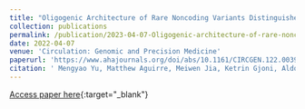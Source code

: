 ```yaml
---
title: "Oligogenic Architecture of Rare Noncoding Variants Distinguishes 4 Congenital Heart Disease Phenotypes"
collection: publications
permalink: /publication/2023-04-07-Oligogenic-architecture-of-rare-noncoding-variants-distinguishes-4-congenital-heart-disease-phenotypes
date: 2022-04-07
venue: 'Circulation: Genomic and Precision Medicine'
paperurl: 'https://www.ahajournals.org/doi/abs/10.1161/CIRCGEN.122.003968'
citation: ' Mengyao Yu, Matthew Aguirre, Meiwen Jia, Ketrin Gjoni, Aldo Cordova-Palomera, Chad Munger, Dulguun Amgalan, X Rosa Ma, Alexandre Pereira, Catherine Tcheandjieu, Christine Seidman, Jonathan Seidman, Martin Tristani-Firouzi, Wendy Chung, Elizabeth Goldmuntz, Deepak Srivastava, Ruth JF Loos, Nathalie Chami, Heather Cordell, Martina Dreßen, Bertram Mueller-Myhsok, Harald Lahm, Markus Krane, Katherine S Pollard, Jesse M Engreitz, Sarah A Gagliano Taliun, Bruce D Gelb, James R Priest, &quot;Oligogenic Architecture of Rare Noncoding Variants Distinguishes 4 Congenital Heart Disease Phenotypes&quot; Circulation: Genomic and Precision Medicine, 2023.'
---
```

[Access paper here](https://www.ahajournals.org/doi/abs/10.1161/CIRCGEN.122.003968){:target="_blank"}
